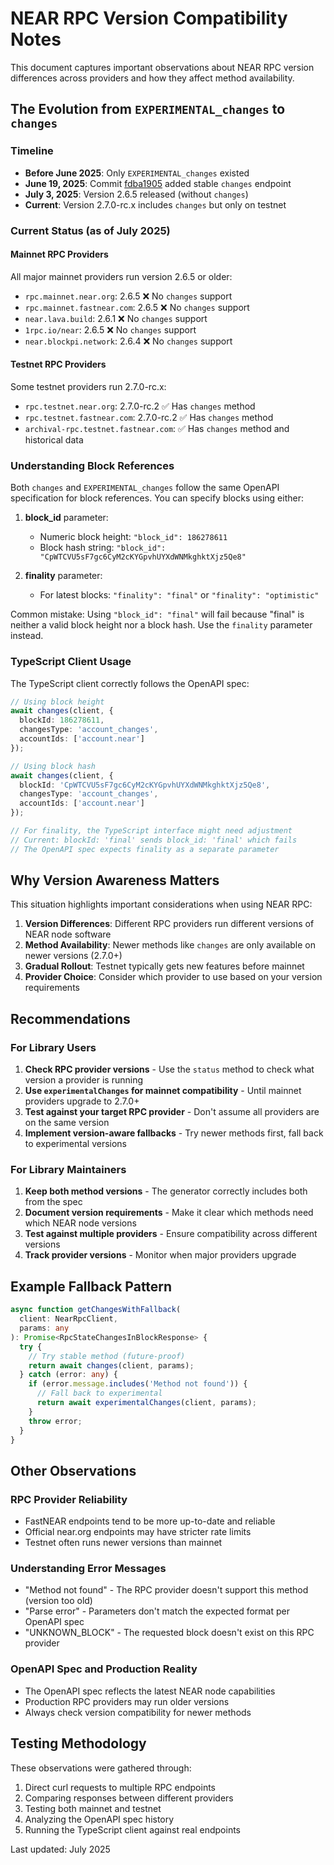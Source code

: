 # NEAR RPC Version Compatibility Notes

This document captures important observations about NEAR RPC version differences across providers and how they affect method availability.

## The Evolution from `EXPERIMENTAL_changes` to `changes`

### Timeline
- **Before June 2025**: Only `EXPERIMENTAL_changes` existed
- **June 19, 2025**: Commit [fdba1905](https://github.com/near/nearcore/commit/fdba19051ff3c177d69b7066d7d0be709d32a5b4) added stable `changes` endpoint
- **July 3, 2025**: Version 2.6.5 released (without `changes`)
- **Current**: Version 2.7.0-rc.x includes `changes` but only on testnet

### Current Status (as of July 2025)

#### Mainnet RPC Providers
All major mainnet providers run version 2.6.5 or older:
- `rpc.mainnet.near.org`: 2.6.5 ❌ No `changes` support
- `rpc.mainnet.fastnear.com`: 2.6.5 ❌ No `changes` support
- `near.lava.build`: 2.6.1 ❌ No `changes` support
- `1rpc.io/near`: 2.6.5 ❌ No `changes` support
- `near.blockpi.network`: 2.6.4 ❌ No `changes` support

#### Testnet RPC Providers
Some testnet providers run 2.7.0-rc.x:
- `rpc.testnet.near.org`: 2.7.0-rc.2 ✅ Has `changes` method
- `rpc.testnet.fastnear.com`: 2.7.0-rc.2 ✅ Has `changes` method
- `archival-rpc.testnet.fastnear.com`: ✅ Has `changes` method and historical data

### Understanding Block References

Both `changes` and `EXPERIMENTAL_changes` follow the same OpenAPI specification for block references. You can specify blocks using either:

1. **block_id** parameter:
   - Numeric block height: `"block_id": 186278611`
   - Block hash string: `"block_id": "CpWTCVU5sF7gc6CyM2cKYGpvhUYXdWNMkghktXjz5Qe8"`

2. **finality** parameter:
   - For latest blocks: `"finality": "final"` or `"finality": "optimistic"`

Common mistake: Using `"block_id": "final"` will fail because "final" is neither a valid block height nor a block hash. Use the `finality` parameter instead.

### TypeScript Client Usage

The TypeScript client correctly follows the OpenAPI spec:

```typescript
// Using block height
await changes(client, {
  blockId: 186278611,
  changesType: 'account_changes',
  accountIds: ['account.near']
});

// Using block hash
await changes(client, {
  blockId: 'CpWTCVU5sF7gc6CyM2cKYGpvhUYXdWNMkghktXjz5Qe8',
  changesType: 'account_changes',
  accountIds: ['account.near']
});

// For finality, the TypeScript interface might need adjustment
// Current: blockId: 'final' sends block_id: 'final' which fails
// The OpenAPI spec expects finality as a separate parameter
```

## Why Version Awareness Matters

This situation highlights important considerations when using NEAR RPC:

1. **Version Differences**: Different RPC providers run different versions of NEAR node software
2. **Method Availability**: Newer methods like `changes` are only available on newer versions (2.7.0+)
3. **Gradual Rollout**: Testnet typically gets new features before mainnet
4. **Provider Choice**: Consider which provider to use based on your version requirements

## Recommendations

### For Library Users
1. **Check RPC provider versions** - Use the `status` method to check what version a provider is running
2. **Use `experimentalChanges` for mainnet compatibility** - Until mainnet providers upgrade to 2.7.0+
3. **Test against your target RPC provider** - Don't assume all providers are on the same version
4. **Implement version-aware fallbacks** - Try newer methods first, fall back to experimental versions

### For Library Maintainers
1. **Keep both method versions** - The generator correctly includes both from the spec
2. **Document version requirements** - Make it clear which methods need which NEAR node versions
3. **Test against multiple providers** - Ensure compatibility across different versions
4. **Track provider versions** - Monitor when major providers upgrade

## Example Fallback Pattern

```typescript
async function getChangesWithFallback(
  client: NearRpcClient,
  params: any
): Promise<RpcStateChangesInBlockResponse> {
  try {
    // Try stable method (future-proof)
    return await changes(client, params);
  } catch (error: any) {
    if (error.message.includes('Method not found')) {
      // Fall back to experimental
      return await experimentalChanges(client, params);
    }
    throw error;
  }
}
```

## Other Observations

### RPC Provider Reliability
- FastNEAR endpoints tend to be more up-to-date and reliable
- Official near.org endpoints may have stricter rate limits
- Testnet often runs newer versions than mainnet

### Understanding Error Messages
- "Method not found" - The RPC provider doesn't support this method (version too old)
- "Parse error" - Parameters don't match the expected format per OpenAPI spec
- "UNKNOWN_BLOCK" - The requested block doesn't exist on this RPC provider

### OpenAPI Spec and Production Reality
- The OpenAPI spec reflects the latest NEAR node capabilities
- Production RPC providers may run older versions
- Always check version compatibility for newer methods

## Testing Methodology

These observations were gathered through:
1. Direct curl requests to multiple RPC endpoints
2. Comparing responses between different providers
3. Testing both mainnet and testnet
4. Analyzing the OpenAPI spec history
5. Running the TypeScript client against real endpoints

Last updated: July 2025